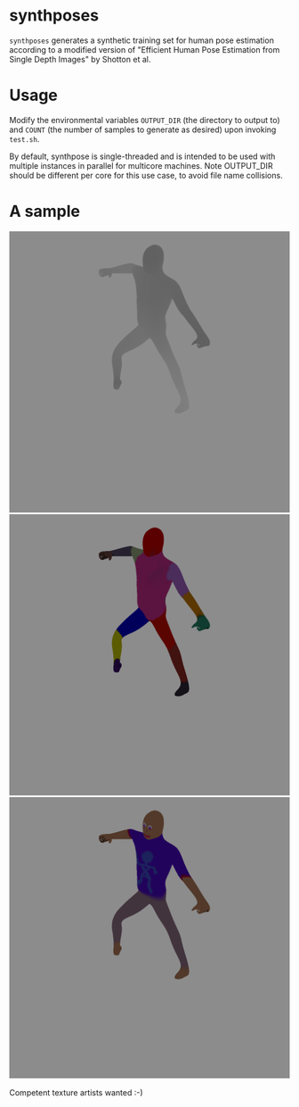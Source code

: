 # synthposes

`synthposes` generates a synthetic training set for human pose estimation according to a modified version of "Efficient Human Pose Estimation from Single Depth Images" by Shotton et al.

# Usage

Modify the environmental variables `OUTPUT_DIR` (the directory to output to) and `COUNT` (the number of samples to generate as desired) upon invoking `test.sh`.

By default, synthpose is single-threaded and is intended to be used with multiple instances in parallel for multicore machines. Note OUTPUT_DIR should be different per core for this use case, to avoid file name collisions.

# A sample

![Sample depth map](samples/render_8_depth.png)
![Sample part map](samples/render_8_parts.png)
![Sample RGB image](samples/render_8_rgb.png)

Competent texture artists wanted :-)
